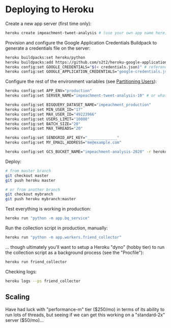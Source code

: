 # Deploying to Heroku

Create a new app server (first time only):

```sh
heroku create impeachment-tweet-analysis # (use your own app name here)
```

Provision and configure the Google Application Credentials Buildpack to generate a credentials file on the server:

```sh
heroku buildpacks:set heroku/python
heroku buildpacks:add https://github.com/s2t2/heroku-google-application-credentials-buildpack
heroku config:set GOOGLE_CREDENTIALS="$(< credentials.json)" # references local creds
heroku config:set GOOGLE_APPLICATION_CREDENTIALS="google-credentials.json"
```

Configure the rest of the environment variables (see [Partitioning Users](/NOTES.md#partitioning-users)):

```sh
heroku config:set APP_ENV="production"
heroku config:set SERVER_NAME="impeachment-tweet-analysis-10" # or whatever yours is called

heroku config:set BIGQUERY_DATASET_NAME="impeachment_production"
heroku config:set MIN_USER_ID="17"
heroku config:set MAX_USER_ID="49223966"
heroku config:set USERS_LIMIT="10000"
heroku config:set BATCH_SIZE="20"
heroku config:set MAX_THREADS="20"

heroku config:set SENDGRID_API_KEY="_____________"
heroku config:set MY_EMAIL_ADDRESS="me@example.com"

heroku config:set GCS_BUCKET_NAME="impeachment-analysis-2020" -r heroku-4

```

Deploy:

```sh
# from master branch
git checkout master
git push heroku master

# or from another branch
git checkout mybranch
git push heroku mybranch:master
```

Test everything is working in production:

```sh
heroku run "python -m app.bq_service"
```

Run the collection script in production, manually:

```sh
heroku run "python -m app.workers.friend_collector"
```

... though ultimately you'll want to setup a Heroku "dyno" (hobby tier) to run the collection script as a background process (see the "Procfile"):

```sh
heroku run friend_collector
```

Checking logs:

```sh
heroku logs --ps friend_collector
```

## Scaling

Have had luck with "performance-m" tier ($250/mo) in terms of its ability to run lots of threads, but seeing if we can get this working on a "standard-2x" server ($50/mo)...
